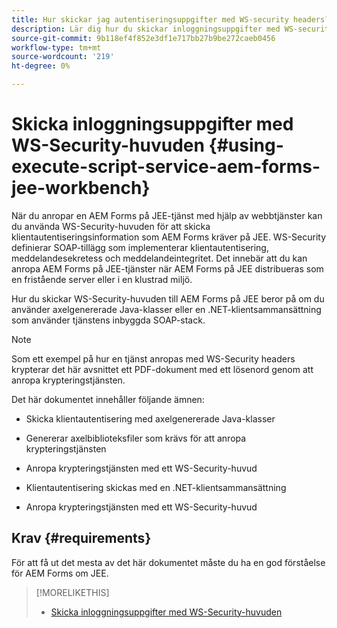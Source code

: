```yaml
---
title: Hur skickar jag autentiseringsuppgifter med WS-security headers?
description: Lär dig hur du skickar inloggningsuppgifter med WS-security headers
source-git-commit: 9b118ef4f852e3df1e717bb27b9be272caeb0456
workflow-type: tm+mt
source-wordcount: '219'
ht-degree: 0%

---
```


# Skicka inloggningsuppgifter med WS-Security-huvuden {#using-execute-script-service-aem-forms-jee-workbench}

När du anropar en AEM Forms på JEE-tjänst med hjälp av webbtjänster kan du använda WS-Security-huvuden för att skicka klientautentiseringsinformation som AEM Forms kräver på JEE. WS-Security definierar SOAP-tillägg som implementerar klientautentisering, meddelandesekretess och meddelandeintegritet. Det innebär att du kan anropa AEM Forms på JEE-tjänster när AEM Forms på JEE distribueras som en fristående server eller i en klustrad miljö.

Hur du skickar WS-Security-huvuden till AEM Forms på JEE beror på om du använder axelgenererade Java-klasser eller en .NET-klientsammansättning som använder tjänstens inbyggda SOAP-stack.

>[!NOTE]
>
>Som ett exempel på hur en tjänst anropas med WS-Security headers krypterar det här avsnittet ett PDF-dokument med ett lösenord genom att anropa krypteringstjänsten.

Det här dokumentet innehåller följande ämnen:

* Skicka klientautentisering med axelgenererade Java-klasser

* Genererar axelbiblioteksfiler som krävs för att anropa krypteringstjänsten

* Anropa krypteringstjänsten med ett WS-Security-huvud

* Klientautentisering skickas med en .NET-klientsammansättning

* Anropa krypteringstjänsten med ett WS-Security-huvud


## Krav {#requirements}

För att få ut det mesta av det här dokumentet måste du ha en god förståelse för AEM Forms om JEE.

>[!MORELIKETHIS]
>
>* [Skicka inloggningsuppgifter med WS-Security-huvuden](assets/passing-credentials-using-ws-security-headers.pdf)


